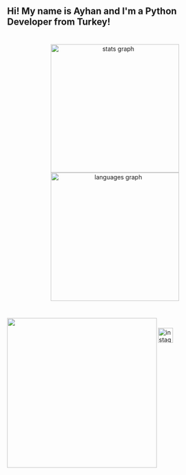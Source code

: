 <h2 align="left">Hi! My name is Ayhan and I'm a Python Developer from Turkey!</h2>

###

<br clear="both">

<div align="center">
  <img src="https://github-readme-stats.vercel.app/api?username=ayhanyilmaz10&hide_title=true&hide_rank=false&show_icons=true&include_all_commits=true&count_private=true&disable_animations=false&theme=codeSTACKr&locale=en&hide_border=true" height="300" alt="stats graph"  />
  <img src="https://github-readme-stats.vercel.app/api/top-langs?username=ayhanyilmaz10&locale=en&hide_title=false&layout=compact&card_width=320&langs_count=5&theme=codeSTACKr&hide_border=false" height="300" alt="languages graph"  />
</div>

###

<br clear="both">

<img align="left" height="350" src="https://media.giphy.com/media/v1.Y2lkPTc5MGI3NjExbjF0NWl2cnV1aHZhcHNsb2R3cnNpZXBvYzVwMXM1czZidWx3bHJseCZlcD12MV9pbnRlcm5hbF9naWZfYnlfaWQmY3Q9Zw/RJwEHsKcusA2NDdIYv/source.gif"  />

###

<div align="left">
  <a href="https://www.instagram.com/ayhannn870/" target="_blank">
    <img src="https://img.shields.io/static/v1?message=Instagram&logo=instagram&label=&color=E4405F&logoColor=white&labelColor=&style=for-the-badge" height="35" alt="instagram logo"  />
  </a>
</div>

###
